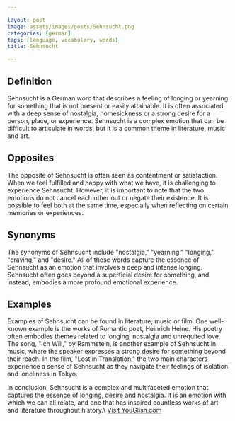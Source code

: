 ```yaml
---

layout: post
image: assets/images/posts/Sehnsucht.png
categories: [german]
tags: [language, vocabulary, words]
title: Sehnsucht

---
```


## Definition

Sehnsucht is a German word that describes a feeling of longing or yearning for something that is not present or easily attainable. It is often associated with a deep sense of nostalgia, homesickness or a strong desire for a person, place, or experience. Sehnsucht is a complex emotion that can be difficult to articulate in words, but it is a common theme in literature, music and art.

## Opposites

The opposite of Sehnsucht is often seen as contentment or satisfaction. When we feel fulfilled and happy with what we have, it is challenging to experience Sehnsucht. However, it is important to note that the two emotions do not cancel each other out or negate their existence. It is possible to feel both at the same time, especially when reflecting on certain memories or experiences.

## Synonyms

The synonyms of Sehnsucht include "nostalgia," "yearning," "longing," "craving," and "desire." All of these words capture the essence of Sehnsucht as an emotion that involves a deep and intense longing. Sehnsucht often goes beyond a superficial desire for something, and instead, embodies a more profound emotional experience.

## Examples

Examples of Sehnsucht can be found in literature, music or film. One well-known example is the works of Romantic poet, Heinrich Heine. His poetry often embodies themes related to longing, nostalgia and unrequited love. The song, "Ich Will," by Rammstein, is another example of Sehnsucht in music, where the speaker expresses a strong desire for something beyond their reach. In the film, "Lost in Translation," the two main characters experience a sense of Sehnsucht as they navigate their feelings of isolation and loneliness in Tokyo.

In conclusion, Sehnsucht is a complex and multifaceted emotion that captures the essence of longing, desire and nostalgia. It is an emotion with which we can all relate, and one that has inspired countless works of art and literature throughout history.\ <a id="yg-widget-0" class="youglish-widget" data-query="Sehnsucht" data-lang="german" data-components="8412" data-auto-start="0" data-bkg-color="theme_light" data-title="How%20to%20pronounce%20Sehnsucht%20in%20German"  rel="nofollow" href="https://youglish.com">Visit YouGlish.com</a><script async src="https://youglish.com/public/emb/widget.js" charset="utf-8"></script>